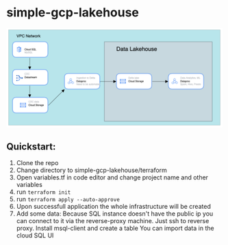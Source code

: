 # simple-gcp-lakehouse
![architecture image](data/simple-gcp-lakehouse.png)
## Quickstart:

1. Clone the repo
2. Change directory to simple-gcp-lakehouse/terraform
3. Open variables.tf in code editor and change project name and other variables
4. run `terraform init`
5. run `terraform apply --auto-approve`
6. Upon successfull application the whole infrastructure will be created
7. Add some data:
Because SQL instance doesn't have the public ip you can connect to it via the reverse-proxy machine. Just ssh to reverse proxy. Install msql-client and create a table
You can import data in the cloud SQL UI

